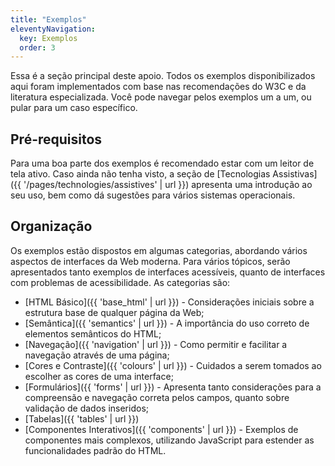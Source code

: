 ```yaml
---
title: "Exemplos"
eleventyNavigation:
  key: Exemplos
  order: 3
---
```


Essa é a seção principal deste apoio. Todos os exemplos disponibilizados aqui foram implementados com base nas recomendações do W3C e da literatura especializada. Você pode navegar pelos exemplos um a um, ou pular para um caso específico.

## Pré-requisitos

Para uma boa parte dos exemplos é recomendado estar com um leitor de tela ativo. Caso ainda não tenha visto, a seção de [Tecnologias Assistivas]({{ '/pages/technologies/assistives' | url }}) apresenta uma introdução ao seu uso, bem como dá sugestões para vários sistemas operacionais.

## Organização

Os exemplos estão dispostos em algumas categorias, abordando vários aspectos de interfaces da Web moderna. Para vários tópicos, serão apresentados tanto exemplos de interfaces acessíveis, quanto de interfaces com problemas de acessibilidade. As categorias são:

- [HTML Básico]({{ 'base_html' | url }}) - Considerações iniciais sobre a estrutura base de qualquer página da Web;
- [Semântica]({{ 'semantics' | url }}) - A importância do uso correto de elementos semânticos do HTML;
- [Navegação]({{ 'navigation' | url }}) - Como permitir e facilitar a navegação através de uma página;
- [Cores e Contraste]({{ 'colours' | url }}) - Cuidados a serem tomados ao escolher as cores de uma interface;
- [Formulários]({{ 'forms' | url }}) - Apresenta tanto considerações para a compreensão e navegação correta pelos campos, quanto sobre validação de dados inseridos;
- [Tabelas]({{ 'tables' | url }})
- [Componentes Interativos]({{ 'components' | url }}) - Exemplos de componentes mais complexos, utilizando JavaScript para estender as funcionalidades padrão do HTML.